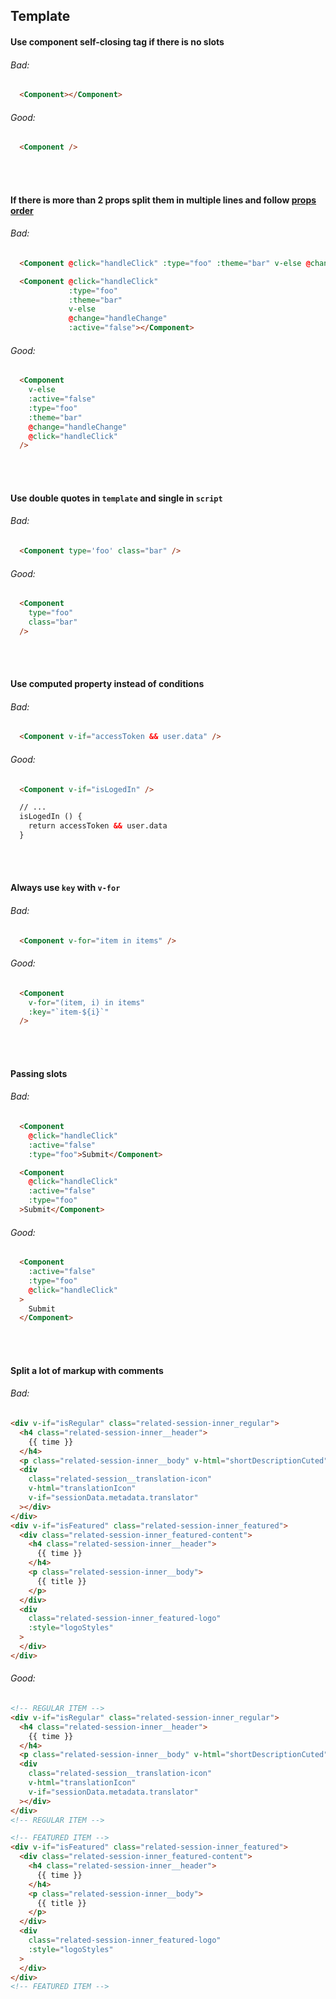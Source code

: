 ## Template

#### Use component self-closing tag if there is no slots

###### Bad:
```html
  <Component></Component>
```
###### Good:
```html
  <Component />
```
<br><br>


#### If there is more than 2 props split them in multiple lines and follow [props order](https://vuejs.org/v2/style-guide/#Element-attribute-order-recommended)

###### Bad:
```html
  <Component @click="handleClick" :type="foo" :theme="bar" v-else @change="handleChange" :active="false" />
```
```html
  <Component @click="handleClick"
             :type="foo"
             :theme="bar"
             v-else
             @change="handleChange"
             :active="false"></Component>
```
###### Good:
```html
  <Component
    v-else
    :active="false"
    :type="foo"
    :theme="bar"
    @change="handleChange"
    @click="handleClick"
  />
```
<br><br>


#### Use double quotes in `template` and single in `script`

###### Bad:
```html
  <Component type='foo' class="bar" />
```
###### Good:
```html
  <Component
    type="foo"
    class="bar"
  />
```
<br><br>


#### Use computed property instead of conditions

###### Bad:
```html
  <Component v-if="accessToken && user.data" />
```
###### Good:
```html
  <Component v-if="isLogedIn" />

  // ...
  isLogedIn () {
    return accessToken && user.data
  }
```
<br><br>


#### Always use `key` with `v-for`

###### Bad:
```html
  <Component v-for="item in items" />
```
###### Good:
```html
  <Component
    v-for="(item, i) in items"
    :key="`item-${i}`"
  />
```
<br><br>


#### Passing slots

###### Bad:
```html
  <Component
    @click="handleClick"
    :active="false"
    :type="foo">Submit</Component>
```
```html
  <Component
    @click="handleClick"
    :active="false"
    :type="foo"
  >Submit</Component>
```
###### Good:
```html
  <Component
    :active="false"
    :type="foo"
    @click="handleClick"
  >
    Submit
  </Component>
```
<br><br>


#### Split a lot of markup with comments

###### Bad:
```html
<div v-if="isRegular" class="related-session-inner_regular">
  <h4 class="related-session-inner__header">
    {{ time }}
  </h4>
  <p class="related-session-inner__body" v-html="shortDescriptionCuted"></p>
  <div
    class="related-session__translation-icon"
    v-html="translationIcon"
    v-if="sessionData.metadata.translator"
  ></div>
</div>
<div v-if="isFeatured" class="related-session-inner_featured">
  <div class="related-session-inner_featured-content">
    <h4 class="related-session-inner__header">
      {{ time }}
    </h4>
    <p class="related-session-inner__body">
      {{ title }}
    </p>
  </div>
  <div
    class="related-session-inner_featured-logo"
    :style="logoStyles"
  >
  </div>
</div>
```

###### Good:
```html
<!-- REGULAR ITEM -->
<div v-if="isRegular" class="related-session-inner_regular">
  <h4 class="related-session-inner__header">
    {{ time }}
  </h4>
  <p class="related-session-inner__body" v-html="shortDescriptionCuted"></p>
  <div
    class="related-session__translation-icon"
    v-html="translationIcon"
    v-if="sessionData.metadata.translator"
  ></div>
</div>
<!-- REGULAR ITEM -->

<!-- FEATURED ITEM -->
<div v-if="isFeatured" class="related-session-inner_featured">
  <div class="related-session-inner_featured-content">
    <h4 class="related-session-inner__header">
      {{ time }}
    </h4>
    <p class="related-session-inner__body">
      {{ title }}
    </p>
  </div>
  <div
    class="related-session-inner_featured-logo"
    :style="logoStyles"
  >
  </div>
</div>
<!-- FEATURED ITEM -->
```
<br><br>
